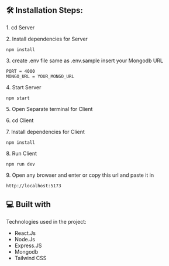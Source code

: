 <h2>🛠️ Installation Steps:</h2>

<p>1. cd Server</p>

<p>2. Install dependencies for Server</p>

```
npm install
```

<p>3. create .env file same as .env.sample insert your Mongodb URL</p>

```
PORT = 4000
MONGO_URL = YOUR_MONGO_URL 
```

<p>4. Start Server</p>

```
npm start
```

<p>5. Open Separate terminal for Client</p>

<p>6. cd Client</p>

<p>7. Install dependencies for Client</p>

```
npm install
```

<p>8. Run Client</p>

```
npm run dev
```

<p>9. Open any browser and enter or copy this url and paste it in</p>

```
http://localhost:5173
```

  
  
<h2>💻 Built with</h2>

Technologies used in the project:

*   React.Js
*   Node.Js
*   Express.JS
*   Mongodb
*   Tailwind CSS